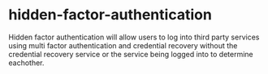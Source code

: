 # hidden-factor-authentication

Hidden factor authentication will allow users to log into third party services using multi factor authentication and credential recovery without the credential recovery service or the service being logged into to determine eachother.
